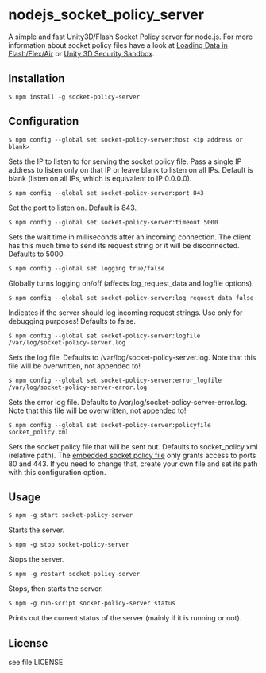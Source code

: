 # nodejs_socket_policy_server

A simple and fast Unity3D/Flash Socket Policy server for node.js. For more
information about socket policy files have a look at [Loading Data in Flash/Flex/Air](http://help.adobe.com/en_US/as3/dev/WS5b3ccc516d4fbf351e63e3d118a9b90204-7c60.html) or [Unity 3D Security Sandbox](https://docs.unity3d.com/462/Documentation/Manual/SecuritySandbox.html).

## Installation

    $ npm install -g socket-policy-server

## Configuration

    $ npm config --global set socket-policy-server:host <ip address or blank>

Sets the IP to listen to for serving the socket policy file. Pass a single IP
address to listen only on that IP or leave blank to listen on all IPs. Default
is blank (listen on all IPs, which is equivalent to IP 0.0.0.0).

    $ npm config --global set socket-policy-server:port 843

Set the port to listen on. Default is 843.

    $ npm config --global set socket-policy-server:timeout 5000

Sets the wait time in milliseconds after an incoming connection. The client has
this much time to send its request string or it will be disconnected. Defaults
to 5000.

    $ npm config --global set logging true/false

Globally turns logging on/off (affects log_request_data and logfile options).

    $ npm config --global set socket-policy-server:log_request_data false

Indicates if the server should log incoming request strings. Use only for
debugging purposes! Defaults to false.

    $ npm config --global set socket-policy-server:logfile /var/log/socket-policy-server.log

Sets the log file. Defaults to /var/log/socket-policy-server.log.
Note that this file will be overwritten, not appended to!

    $ npm config --global set socket-policy-server:error_logfile /var/log/socket-policy-server-error.log

Sets the error log file. Defaults to /var/log/socket-policy-server-error.log.
Note that this file will be overwritten, not appended to!

    $ npm config --global set socket-policy-server:policyfile socket_policy.xml

Sets the socket policy file that will be sent out. Defaults to socket_policy.xml
(relative path). The [embedded socket policy file](https://github.com/bichinger/nodejs_socket_policy_server/blob/master/socket_policy.xml) only grants access to
ports 80 and 443. If you need to change that, create your own file and set its
path with this configuration option.

## Usage

    $ npm -g start socket-policy-server

Starts the server.

    $ npm -g stop socket-policy-server

Stops the server.

    $ npm -g restart socket-policy-server

Stops, then starts the server.

    $ npm -g run-script socket-policy-server status

Prints out the current status of the server (mainly if it is running or not).

## License
see file LICENSE
